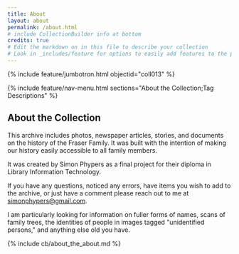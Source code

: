 ```yaml
---
title: About
layout: about
permalink: /about.html
# include CollectionBuilder info at bottom
credits: true
# Edit the markdown on in this file to describe your collection
# Look in _includes/feature for options to easily add features to the page
---
```


{% include feature/jumbotron.html objectid="coll013" %}

{% include feature/nav-menu.html sections="About the Collection;Tag Descriptions" %}

## About the Collection

This archive includes photos, newspaper articles, stories, and documents on the history of the Fraser Family. It was built with the intention of making our history easily accessible to all family members.

It was created by Simon Phypers as a final project for their diploma in Library Information Technology. 

If you have any questions, noticed any errors, have items you wish to add to the archive, or just have a comment please reach out to me at simonphypers@gmail.com. 

I am particularly looking for information on fuller forms of names, scans of family trees, the identities of people in images tagged "unidentified persons," and anything else old you have. 

<!-- IMPORTANT!!! DELETE this comment and the include below when you are finished editing this page for your collection. The include below introduces about page features. They will show up on your collection's about page until you delete it.  -->
{% include cb/about_the_about.md %} 
